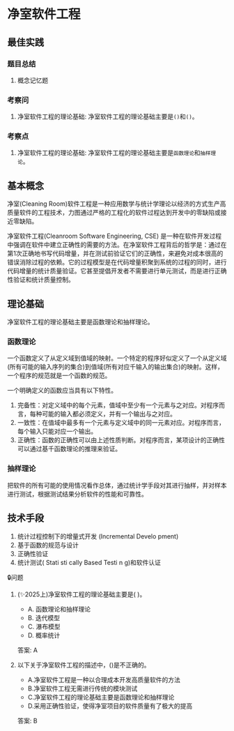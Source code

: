 # 净室软件工程

## 最佳实践


### 题目总结

1. 概念记忆题

### 考察问

1. 净室软件工程的理论基础: 净室软件工程的理论基础主要是`()`和`()`。


### 考察点


1. 净室软件工程的理论基础: 净室软件工程的理论基础主要是`函数理论`和`抽样理论`。


## 基本概念

净室(Cleaning Room)软件工程是一种应用数学与统计学理论以经济的方式生产高质量软件的工程技术，力图通过严格的工程化的软件过程达到开发中的零缺陷或接近零缺陷。

净室软件工程(Cleanroom Software Engineering, CSE) 是一种在软件开发过程中强调在软件中建立正确性的需要的方法。在净室软件工程背后的哲学是：通过在第1次正确地书写代码增量，并在测试前验证它们的正确性，来避免对成本很高的错误消除过程的依赖。它的过程模型是在代码增量积聚到系统的过程的同时，进行代码增量的统计质量验证。它甚至提倡开发者不需要进行单元测试，而是进行正确性验证和统计质量控制。

## 理论基础

净室软件工程的理论基础主要是函数理论和抽样理论。

### 函数理论

一个函数定义了从定义域到值域的映射。一个特定的程序好似定义了一个从定义域(所有可能的输入序列的集合)到值域(所有对应千输入的输出集合)的映射。这样，一个程序的规范就是一个函数的规范。

一个明确定义的函数应当具有以下特性。

1. 完备性：对定义域中的每个元素，值域中至少有一个元素与之对应。对程序而言，每种可能的输入都必须定义，并有一个输出与之对应。
2. 一致性：在值域中最多有一个元素与定义域中的同一元素对应。对程序而言，每个输入只能对应一个输出。
3. 正确性：函数的正确性可以由上述性质判断。对程序而言，某项设计的正确性可以通过基千函数理论的推理来验证。

### 抽样理论

把软件的所有可能的使用情况看作总体，通过统计学手段对其进行抽样，并对样本进行测试，根据测试结果分析软件的性能和可靠性。


## 技术手段

1. 统计过程控制下的增量式开发 (Incremental Develo pment) 
2. 基于函数的规范与设计
3. 正确性验证
4. 统计测试( Stati sti cally Based  Testi n g)和软件认证



🔒问题

1. (✨2025上)净室软件工程的理论基础主要是( )。
    - A. 函数理论和抽样理论
    - B. 迭代模型
    - C. 瀑布模型
    - D. 概率统计

    答案: A

1. 以下关于净室软件工程的描述中，()是不正确的。

    - A.净室软件工程是一种以合理成本开发高质量软件的方法
    - B.净室软件工程无需进行传统的模块测试
    - C.净室软件工程的理论基础主要是函数理论和抽样理论
    - D.采用正确性验证，使得净室项目的软件质量有了极大的提高 

    答案: B













